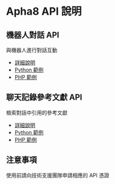 # Apha8 API 說明

## 機器人對話 API
與機器人進行對話互動
- [詳細說明](chatbot-api/README.MD)
- [Python 範例](chatbot-api/python_demo/)
- [PHP 範例](chatbot-api/php_demo/)

## 聊天記錄參考文獻 API
檢索對話中引用的參考文獻
- [詳細說明](retrieve-reference-api/README.md)
- [Python 範例](retrieve-reference-api/python_demo/)
- [PHP 範例](retrieve-reference-api/php_demo/)

## 注意事項
使用前請向技術支援團隊申請相應的 API 憑證
